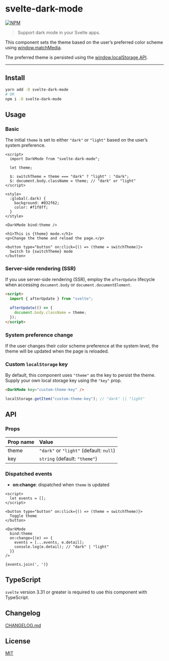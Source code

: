 # svelte-dark-mode

[![NPM][npm]][npm-url]

> Support dark mode in your Svelte apps.

This component sets the theme based on the user’s preferred color scheme using [window.matchMedia](https://developer.mozilla.org/en-US/docs/Web/API/Window/matchMedia).

The preferred theme is persisted using the [window.localStorage API](https://developer.mozilla.org/en-US/docs/Web/API/Window/localStorage).

<!-- REPO_URL -->

---

<!-- TOC -->

## Install

```bash
yarn add -D svelte-dark-mode
# OR
npm i -D svelte-dark-mode
```

## Usage

### Basic

The initial `theme` is set to either `"dark"` or `"light"` based on the user’s system preference.

```svelte
<script>
  import DarkMode from "svelte-dark-mode";

  let theme;

  $: switchTheme = theme === "dark" ? "light" : "dark";
  $: document.body.className = theme; // "dark" or "light"
</script>

<style>
  :global(.dark) {
    background: #032f62;
    color: #f1f8ff;
  }
</style>

<DarkMode bind:theme />

<h1>This is {theme} mode.</h1>
<p>Change the theme and reload the page.</p>

<button type="button" on:click={() => (theme = switchTheme)}>
  Switch to {switchTheme} mode
</button>
```

### Server-side rendering (SSR)

If you use server-side rendering (SSR), employ the `afterUpdate` lifecycle when accessing `document.body` or `document.documentElement`.

```html
<script>
  import { afterUpdate } from "svelte";

  afterUpdate(() => {
    document.body.className = theme;
  });
</script>
```

### System preference change

If the user changes their color scheme preference at the system level, the theme will be updated when the page is reloaded.

### Custom `localStorage` key

By default, this component uses `"theme"` as the key to persist the theme. Supply your own local storage key using the `"key"` prop.

```html
<DarkMode key="custom-theme-key" />
```

```js
localStorage.getItem("custom-theme-key"); // "dark" || "light"
```

## API

### Props

| Prop name | Value                                   |
| :-------- | :-------------------------------------- |
| theme     | `"dark"` or `"light"` (default: `null`) |
| key       | `string` (default: `"theme"`)           |

### Dispatched events

- **on:change**: dispatched when `theme` is updated

```svelte
<script>
  let events = [];
</script>

<button type="button" on:click={() => (theme = switchTheme)}>
  Toggle theme
</button>

<DarkMode
  bind:theme
  on:change={(e) => {
    events = [...events, e.detail];
    console.log(e.detail); // "dark" | "light"
  }}
/>

{events.join(', ')}
```

## TypeScript

`svelte` version 3.31 or greater is required to use this component with TypeScript.

## Changelog

[CHANGELOG.md](CHANGELOG.md)

## License

[MIT](LICENSE)

[npm]: https://img.shields.io/npm/v/svelte-dark-mode.svg?color=%23ff3e00&style=for-the-badge
[npm-url]: https://npmjs.com/package/svelte-dark-mode
